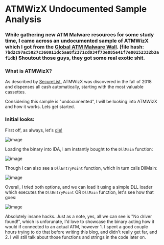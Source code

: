 # ATMWizX Undocumented Sample Analysis

### While gathering new ATM Malware resources for some study time, I came across an undocumented sample of ATMWizX which I got from the [Global ATM Malware Wall](https://atm.cybercrime-tracker.net/index.php?x=stats). (file hash: `7bd2c97ac5027c360011dc5aa8f2371cd934f73e885e41f7e80152332b3af1db`) Shoutout those guys, they got some real exotic shit.

### What is ATMWizX?

As described by [SecureList](https://securelist.com/atm-pos-malware-landscape-2017-2019/96750/), ATMWizX was discovered in the fall of 2018 and dispenses all cash automatically, starting with the most valuable cassettes.

Considering this sample is "undocumented", I will be looking into ATMWizX and how it works. Lets get started.

### Initial looks:

First off, as always, let's [die!](https://github.com/horsicq/Detect-It-Easy)

![image](https://github.com/user-attachments/assets/fd660d2e-cbe3-419d-9b7f-cef9b879259a)

Loading the binary into IDA, I am instantly bought to the `DllMain` function:

![image](https://github.com/user-attachments/assets/97ad2c59-343b-4029-9acd-df5f8a67d46f)

Though I can also see a `DllEntryPoint` function, which in turn calls DllMain:

![image](https://github.com/user-attachments/assets/15197ca7-8c1a-4984-a001-7942bfc3aadc)

Overall, I tried both options, and we can load it using a simple DLL loader which executes the `DllEntryPoint` OR `DllMain` function, let's see how that goes:

![image](https://github.com/user-attachments/assets/a0f0f242-fe55-449f-92da-25a211025c28)

Absolutely insane hacks. Just as a note, yes, all we can see is "No driver found!", which is unforunate, I'd love to showcase the binary acting how it would if connected to an actual ATM, however 1. I spent a good couple hours trying to do that before writing this blog, and didn't really get far, and 2. I will still talk about those functions and strings in the code later on.


